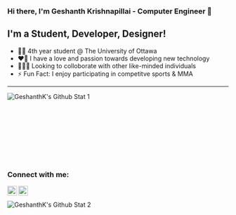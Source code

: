 ### Hi there, I'm Geshanth Krishnapillai - Computer Engineer 👋

## I'm a Student, Developer, Designer!
- 🧑‍🎓 4th year student @ The University of Ottawa
- ❤️‍🔥 I have a love and passion towards developing new technology
- 🧑‍🤝‍🧑 Looking to colloborate with other like-minded individuals
- ⚡ Fun Fact: I enjoy participating in competitve sports & MMA

---

<img align="left" alt="GeshanthK's Github Stat 1" src="https://github-readme-stats.vercel.app/api?username=GeshanthK&show_icons=true&hide_border=true" /><br>
<br>
<br>
<br>
<br>
<br>
<br>
<br>
<br>


### Connect with me:
[<img align="left" alt="GeshanthK | LinkedIn" width="22px" src="https://upload.wikimedia.org/wikipedia/commons/c/ca/LinkedIn_logo_initials.png" />][linkedin]
[<img align="left" alt="GeshanthK | Instragram" width="22px" src="https://upload.wikimedia.org/wikipedia/commons/thumb/e/e7/Instagram_logo_2016.svg/768px-Instagram_logo_2016.svg.png" />][instagram]

[linkedin]: https://www.linkedin.com/in/geshanth-krishnapillai47/
[instagram]: https://www.instagram.com/gesh.k/


<br>
<br><img align="left" alt="GeshanthK's Github Stat 2" src="https://github-readme-stats.vercel.app/api/top-langs/?username=GeshanthK&show_icons=true&hide_border=true" />
